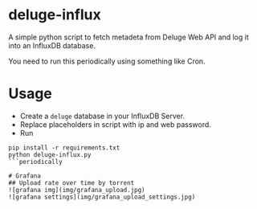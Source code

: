 # deluge-influx
A simple python script to fetch metadeta from Deluge Web API and log it into an InfluxDB database.

You need to run this periodically using something like Cron.

# Usage
- Create a `deluge` database in your InfluxDB Server.
- Replace placeholders in script with ip and web password.
- Run
```
pip install -r requirements.txt
python deluge-influx.py
```periodically

# Grafana
## Upload rate over time by torrent
![grafana img](img/grafana_upload.jpg)
![grafana settings](img/grafana_upload_settings.jpg)
